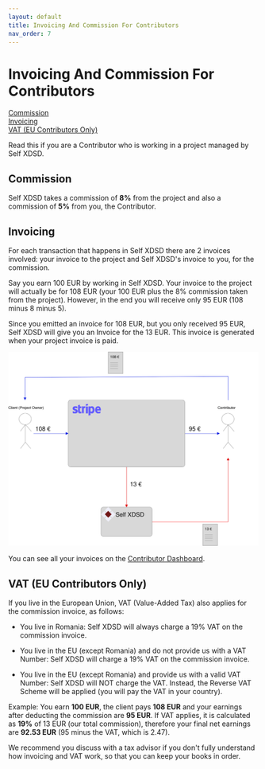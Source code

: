 ```yaml
---
layout: default
title: Invoicing And Commission For Contributors
nav_order: 7
---
```


# Invoicing And Commission For Contributors

<a href="#commission">Commission</a><br>
<a href="#invoicing">Invoicing</a><br>
<a href="#vat-eu-contributors-only">VAT (EU Contributors Only)</a>

Read this if you are a Contributor who is working in a project managed by Self XDSD.

## Commission

Self XDSD takes a commission of **8%** from the project and also a commission of **5%** from you, the Contributor.

## Invoicing

For each transaction that happens in Self XDSD there are 2 invoices involved: your invoice to the project and Self XDSD's invoice to you, for the commission.

Say you earn 100 EUR by working in Self XDSD. Your invoice to the project will actually be for 108 EUR (your 100 EUR plus the 8% commission taken from the project). However, in the end you will receive only 95 EUR (108 minus 8 minus 5).

Since you emitted an invoice for 108 EUR, but you only received 95 EUR, Self XDSD will give you an Invoice for the 13 EUR. This invoice is generated when your project invoice is paid.

![Invoicing Model](/img/invoicing.svg "Invoicing Model")

You can see all your invoices on the [Contributor Dashboard](https://self-xdsd.com/contributor).

## VAT (EU Contributors Only)

If you live in the European Union, VAT (Value-Added Tax) also applies for the commission invoice, as follows:

* You live in Romania: Self XDSD will always charge a 19% VAT on the commission invoice.

* You live in the EU (except Romania) and do not provide us with a VAT Number: Self XDSD will charge a 19% VAT on the commission invoice.

* You live in the EU (except Romania) and provide us with a valid VAT Number: Self XDSD will NOT charge the VAT. Instead, the Reverse VAT Scheme will be applied (you will pay the VAT in your country).

Example: You earn **100 EUR**, the client pays **108 EUR** and your earnings after deducting the commission are **95 EUR**. If VAT applies, it is calculated as **19%** of 13 EUR (our total commission), therefore your final net earnings are **92.53 EUR** (95 minus the VAT, which is 2.47).

We recommend you discuss with a tax advisor if you don't fully understand how invoicing and VAT work, so that you can keep your books in order.
